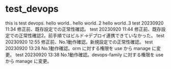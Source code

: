 # test_devops
this is test devops.
hello world..
hello world..2
hello world..3
test 20230920 11:34 修正前、既存設定での正常性確認。
test 20230920 11:44 修正前、既存設定での正常性確認2。前手順ではビルド→デプロイ連携できていなかった。
test 20230920 12:55 修正前、No.1動作確認。新規設定での正常性確認。
test 20230920 13:28 No.1動作確認。orm に対する権限を use から manage に変更。
test 20230920 13:38 No.1動作確認。devops-family に対する権限を use から manage に変更。
